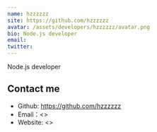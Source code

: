```yaml
---
name: hzzzzzz
site: https://github.com/hzzzzzz
avatar: /assets/developers/hzzzzzz/avatar.png
bio: Node.js developer
email: 
twitter: 
---
```


Node.js developer

## Contact me

- Github: <https://github.com/hzzzzzz>
- Email：<>
- Website: <>
  